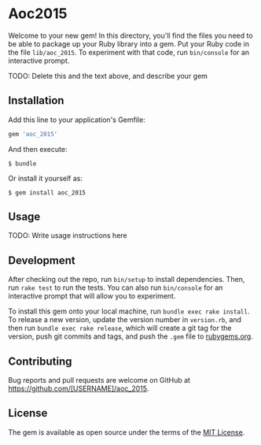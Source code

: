 # Aoc2015

Welcome to your new gem! In this directory, you'll find the files you need to be able to package up your Ruby library into a gem. Put your Ruby code in the file `lib/aoc_2015`. To experiment with that code, run `bin/console` for an interactive prompt.

TODO: Delete this and the text above, and describe your gem

## Installation

Add this line to your application's Gemfile:

```ruby
gem 'aoc_2015'
```

And then execute:

    $ bundle

Or install it yourself as:

    $ gem install aoc_2015

## Usage

TODO: Write usage instructions here

## Development

After checking out the repo, run `bin/setup` to install dependencies. Then, run `rake test` to run the tests. You can also run `bin/console` for an interactive prompt that will allow you to experiment.

To install this gem onto your local machine, run `bundle exec rake install`. To release a new version, update the version number in `version.rb`, and then run `bundle exec rake release`, which will create a git tag for the version, push git commits and tags, and push the `.gem` file to [rubygems.org](https://rubygems.org).

## Contributing

Bug reports and pull requests are welcome on GitHub at https://github.com/[USERNAME]/aoc_2015.


## License

The gem is available as open source under the terms of the [MIT License](http://opensource.org/licenses/MIT).

